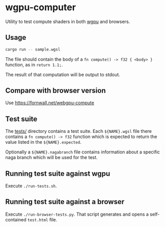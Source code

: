# wgpu-computer
Utility to test compute shaders in both [wgpu](https://github.com/gfx-rs/wgpu) and browsers.

## Usage
```sh
cargo run -- sample.wgsl
```

The file should contain the body of a `fn compute() -> f32 { <body> }` function, as in `return 1.1;`.

The result of that computation will be output to stdout.

## Compare with browser version
Use https://fornwall.net/webgpu-compute

## Test suite
The [tests/](tests/) directory contains a test suite. Each `${NAME}.wgsl` file there contains a `fn compute() -> f32` function which is expected to return the value listed in the `${NAME}.expected`.

Optionally a `${NAME}.nagabranch` file contains information about a specific naga branch which will be used for the test.

## Running test suite against wgpu
Execute `./run-tests.sh`.

## Running test suite against a browser
Execute `./run-browser-tests.py`. That script generates and opens a self-contained `test.html` file.
